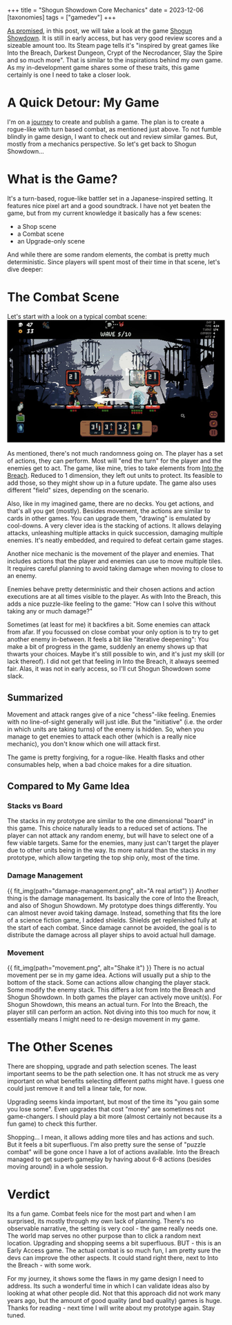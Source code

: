 +++
title = "Shogun Showdown Core Mechanics"
date = 2023-12-06
[taxonomies]
tags = ["gamedev"]
+++

[As promised](@unnamed-game/index.md), in this post, we will take a look at the game [Shogun Showdown](https://store.steampowered.com/app/2084000/Shogun_Showdown/). It is still in early access, but has very good review scores and a sizeable amount too.
Its Steam page tells it's "inspired by great games like Into the Breach, Darkest Dungeon, Crypt of the Necrodancer, Slay the Spire and so much more". That is similar to the inspirations behind my own game. As my in-development game shares some of these traits, this game certainly is one I need to take a closer look.

# A Quick Detour: My Game
I'm on a [journey](@unamed-game/index.md) to create and publish a game. The plan is to create a rogue-like with turn based combat, as mentioned just above. To not fumble blindly in game design, I want to check out and review similar games. But, mostly from a mechanics perspective. So let's get back to Shogun Showdown...

# What is the Game?
It's a turn-based, rogue-like battler set in a Japanese-inspired setting. It features nice pixel art and a good soundtrack. I have not yet beaten the game, but from my current knowledge it basically has a few scenes:
* a Shop scene
* a Combat scene
* an Upgrade-only scene

And while there are some random elements, the combat is pretty much deterministic. Since players will spent most of their time in that scene, let's dive deeper:

# The Combat Scene
Let's start with a look on a typical combat scene:
![Combat](combat_screen.jpg)

As mentioned, there's not much randomness going on. The player has a set of actions, they can perform. Most will "end the turn" for the player and the enemies get to act. The game, like mine, tries to take elements from [Into the Breach](https://store.steampowered.com/app/590380/Into_the_Breach/). Reduced to 1 dimension, they left out units to protect. Its feasible to add those, so they might show up in a future update. The game also uses different "field" sizes, depending on the scenario.

Also, like in my imagined game, there are no decks. You get actions, and that's all you get (mostly). Besides movement, the actions are similar to cards in other games. You can upgrade them, "drawing" is emulated by cool-downs. A very clever idea is the stacking of actions. It allows delaying attacks, unleashing multiple attacks in quick succession, damaging multiple enemies. It's neatly embedded, and required to defeat certain game stages.

Another nice mechanic is the movement of the player and enemies. That includes actions that the player and enemies can use to move multiple tiles. It requires careful planning to avoid taking damage when moving to close to an enemy.

Enemies behave pretty deterministic and their chosen actions and action executions are at all times visible to the player. As with Into the Breach, this adds a nice puzzle-like feeling to the game: "How can I solve this without taking any or much damage?"

Sometimes (at least for me) it backfires a bit. Some enemies can attack from afar. If you focussed on close combat your only option is to try to get another enemy in-between. It feels a bit like "iterative deepening": You make a bit of progress in the game, suddenly an enemy shows up that thwarts your choices. Maybe it's still possible to win, and it's just my skill (or lack thereof). I did not get that feeling in Into the Breach, it always seemed fair. Alas, it was not in early access, so I'll cut Shogun Showdown some slack.

## Summarized
Movement and attack ranges give of a nice "chess"-like feeling. Enemies with no line-of-sight generally will just idle. But the "initiative" (i.e. the order in which units are taking turns) of the enemy is hidden. So, when you manage to get enemies to attack each other (which is a really nice mechanic), you don't know which one will attack first.

The game is pretty forgiving, for a rogue-like. Health flasks and other consumables help, when a bad choice makes for a dire situation. 

## Compared to My Game Idea
### Stacks vs Board
The stacks in my prototype are similar to the one dimensional "board" in this game. This choice naturally leads to a reduced set of actions. The player can not attack any random enemy, but will have to select one of a few viable targets. Same for the enemies, many just can't target the player due to other units being in the way. Its more natural than the stacks in my prototype, which allow targeting the top ship only, most of the time.

### Damage Management
{{ fit_img(path="damage-management.png", alt="A real artist") }}
Another thing is the damage management. Its basically the core of Into the Breach, and also of Shogun Showdown. My prototype does things differently. You can almost never avoid taking damage. Instead, something that fits the lore of a science fiction game, I added shields. Shields get replenished fully at the start of each combat. Since damage cannot be avoided, the goal is to distribute the damage across all player ships to avoid actual hull damage.

### Movement
{{ fit_img(path="movement.png", alt="Shake it") }}
There is no actual movement per se in my game idea. Actions will usually put a ship to the bottom of the stack. Some can actions allow changing the player stack. Some modify the enemy stack. This differs a lot from Into the Breach and Shogun Showdown. In both games the player can actively move unit(s). For Shogun Showdown, this means an actual turn. For Into the Breach, the player still can perform an action. Not diving into this too much for now, it essentially means I might need to re-design movement in my game.

# The Other Scenes
There are shopping, upgrade and path selection scenes. The least important seems to be the path selection one. It has not struck me as very important on what benefits selecting different paths might have. I guess one could just remove it and tell a linear tale, for now.

Upgrading seems kinda important, but most of the time its "you gain some you lose some". Even upgrades that cost "money" are sometimes not game-changers. I should play a bit more (almost certainly not because its a fun game) to check this further.

Shopping... I mean, it allows adding more tiles and has actions and such. But it feels a bit superfluous. I'm also pretty sure the sense of "puzzle combat" will be gone once I have a lot of actions available. Into the Breach managed to get superb gameplay by having about 6-8 actions (besides moving around) in a whole session.

# Verdict
Its a fun game. Combat feels nice for the most part and when I am surprised, its mostly through my own lack of planning. There's no observable narrative, the setting is very cool - the game really needs one. The world map serves no other purpose than to click a random next location. Upgrading and shopping seems a bit superfluous. BUT - this is an Early Access game. The actual combat is so much fun, I am pretty sure the devs can improve the other aspects. It could stand right there, next to Into the Breach - with some work.

For my journey, it shows some the flaws in my game design I need to address. Its such a wonderful time in which I can validate ideas also by looking at what other people did. Not that this approach did not work many years ago, but the amount of good quality (and bad quality) games is huge. Thanks for reading - next time I will write about my prototype again. Stay tuned.
